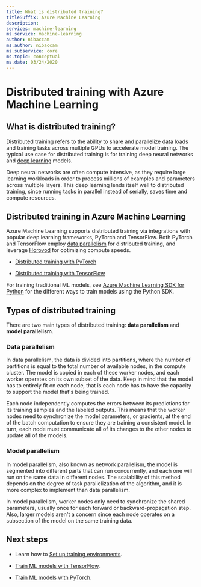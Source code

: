 ```yaml
---
title: What is distributed training?
titleSuffix: Azure Machine Learning
description:
services: machine-learning
ms.service: machine-learning
author: nibaccam
ms.author: nibaccam
ms.subservice: core
ms.topic: conceptual
ms.date: 03/24/2020
---
```


# Distributed training with Azure Machine Learning

## What is distributed training?

Distributed training refers to the ability to share and parallelize data loads and training tasks across multiple GPUs to accelerate model training. The typical use case for distributed training is for training deep neural networks and [deep learning](concept-deep-learning-vs-machine-learning.md) models. 

Deep neural networks are often compute intensive, as they require large learning workloads in order to process millions of examples and parameters across multiple layers. This deep learning lends itself well to distributed training, since running tasks in parallel instead of serially, saves time and compute resources.

## Distributed training in Azure Machine Learning

Azure Machine Learning supports distributed training via integrations with popular deep learning frameworks, PyTorch and TensorFlow.  Both PyTorch and TensorFlow employ [data parallelism](#data-parallelism) for distributed training, and leverage [Horovod](https://horovod.readthedocs.io/en/latest/summary_include.html) for optimizing compute speeds. 

* [Distributed training with PyTorch](how-to-train-tensorflow.md#distributed-training)

* [Distributed training with TensorFlow](how-to-train-pytorch.md#distributed-training)


For training traditional ML models, see [Azure Machine Learning SDK for Python](concept-train-machine-learning-model.md#python-sdk) for the different ways to train models using the Python SDK.

## Types of distributed training

There are two main types of distributed training: **data parallelism** and **model parallelism**.

### Data parallelism

In data parallelism, the data is divided into partitions, where the number of partitions is equal to the total number of available nodes,  in the compute cluster. The model is copied in each of these worker nodes, and each worker operates on its own subset of the data. Keep in mind that the model has to entirely fit on each node, that is each node has to have the capacity to support the model that's being trained.

Each node independently computes the errors between its predictions for its training samples and the labeled outputs. This means that the worker nodes need to synchronize the model parameters, or gradients, at the end of the batch computation to ensure they are training a consistent model. In turn, each node must communicate all of its changes to the other nodes to update all of the models.

### Model parallelism

In model parallelism, also known as network parallelism, the model is segmented into different parts that can run concurrently, and each one will run on the same data in different nodes. The scalability of this method depends on the degree of task parallelization of the algorithm, and it is more complex to implement than data parallelism. 

In model parallelism, worker nodes only need to synchronize the shared parameters, usually once for each forward or backward-propagation step. Also, larger models aren't a concern since each node operates on a subsection of the model on the same training data.

## Next steps

* Learn how to [Set up training environments](how-to-set-up-training-targets.md).

* [Train ML models with TensorFlow](how-to-train-tensorflow.md).

* [Train ML models with PyTorch](how-to-train-pytorch.md). 


